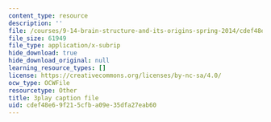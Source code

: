 ```yaml
---
content_type: resource
description: ''
file: /courses/9-14-brain-structure-and-its-origins-spring-2014/cdef48e69f215cfba09e35dfa27eab60_555145.vtt
file_size: 61949
file_type: application/x-subrip
hide_download: true
hide_download_original: null
learning_resource_types: []
license: https://creativecommons.org/licenses/by-nc-sa/4.0/
ocw_type: OCWFile
resourcetype: Other
title: 3play caption file
uid: cdef48e6-9f21-5cfb-a09e-35dfa27eab60
---
```

